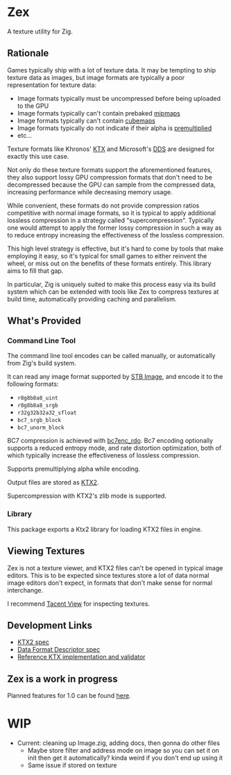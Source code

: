 # Zex

A texture utility for Zig.

## Rationale

Games typically ship with a lot of texture data. It may be tempting to ship texture data as images, but image formats are typically a poor representation for texture data:

* Image formats typically must be uncompressed before being uploaded to the GPU
* Image formats typically can't contain prebaked [mipmaps](https://en.wikipedia.org/wiki/Mipmap)
* Image formats typically can't contain [cubemaps](https://en.wikipedia.org/wiki/Cube_mapping)
* Image formats typically do not indicate if their alpha is [premultiplied](https://tomforsyth1000.github.io/blog.wiki.html#%5B%5BPremultiplied%20alpha%5D%5D)
* etc...

Texture formats like Khronos' [KTX](https://www.khronos.org/ktx/) and Microsoft's [DDS](https://learn.microsoft.com/en-us/windows/win32/direct3ddds/dx-graphics-dds-pguide) are designed for exactly this use case.

Not only do these texture formats support the aforementioned features, they also support lossy GPU compression formats that don't need to be decompressed because the GPU can sample from the compressed data, increasing performance while decreasing memory usage.

While convenient, these formats do not provide compression ratios competitive with normal image formats, so it is typical to apply additional lossless compression in a strategy called "supercompression". Typically one would attempt to apply the former lossy compression in such a way as to reduce entropy increasing the effectiveness of the lossless compression.

This high level strategy is effective, but it's hard to come by tools that make employing it easy, so it's typical for small games to either reinvent the wheel, or miss out on the benefits of these formats entirely. This library aims to fill that gap.

In particular, Zig is uniquely suited to make this process easy via its build system which can be extended with tools like Zex to compress textures at build time, automatically providing caching and parallelism.

## What's Provided

### Command Line Tool

The command line tool encodes can be called manually, or automatically from Zig's build system.

It can read any image format supported by [STB Image](https://github.com/nothings/stb/blob/master/stb_image.h), and encode it to the following formats:

* `r8g8b8a8_uint`
* `r8g8b8a8_srgb`
* `r32g32b32a32_sfloat`
* `bc7_srgb_block`
* `bc7_unorm_block`

BC7 compression is achieved with [bc7enc_rdo](https://github.com/richgel999/bc7enc_rdo/). Bc7 encoding optionally supports a reduced entropy mode, and rate distortion optimization, both of which typically increase the effectiveness of lossless compression.

Supports premultiplying alpha while encoding.

Output files are stored as [KTX2](https://www.khronos.org/ktx/).

Supercompression with KTX2's zlib mode is supported.

### Library

This package exports a Ktx2 library for loading KTX2 files in engine.

## Viewing Textures

Zex is not a texture viewer, and KTX2 files can't be opened in typical image editors. This is to be expected since textures store a lot of data normal image editors don't expect, in formats that don't make sense for normal interchange.

I recommend [Tacent View](https://github.com/bluescan/tacentview) for inspecting textures.

## Development Links

* [KTX2 spec](https://registry.khronos.org/KTX/specs/2.0/ktxspec.v2.html#prohibitedFormats)
* [Data Format Descriptor spec](https://registry.khronos.org/DataFormat/specs/1.3/dataformat.1.3.html)
* [Reference KTX implementation and validator](https://github.com/KhronosGroup/KTX-Software)

## Zex is a work in progress

Planned features for 1.0 can be found [here](https://github.com/Games-by-Mason/Zex/milestone/1).

# WIP
* Current: cleaning up Image.zig, adding docs, then gonna do other files
	* Maybe store filter and address mode on image so you can set it on init then get it automatically? kinda weird if you don't end up using it
	* Same issue if stored on texture
